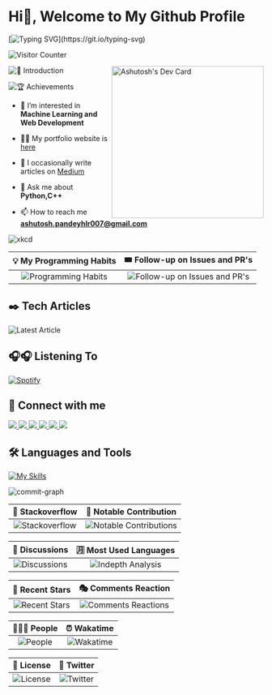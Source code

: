 # Hi👋, Welcome to My Github Profile

[![Typing SVG](https://readme-typing-svg.herokuapp.com?font=Rubik+Moonrocks&size=60&center=true&vCenter=true&width=1500&height=300&lines=Hi%2C+I'm+Ashutosh+Pandey.;I'm+a+Web+Developer+and+a+Technical+Writer.)](https://git.io/typing-svg)

![Visitor Counter](https://komarev.com/ghpvc/?username=DataCrusade1999&style=plastic&color=blueviolet)

<a href="https://app.daily.dev/DataCrusade1999"><img src="https://github.com/DataCrusade1999/DataCrusade1999/blob/master/devcard.svg" width="300" alt="Ashutosh's Dev Card" align="right"/></a>

![ 🙋 Introduction](./metrics.plugin.introduction.svg)

![ 🏆 Achievements](./metrics.plugin.achievements.compact.svg)

- 🌱 I’m interested in **Machine Learning and Web Development**

- 👨‍💻 My portfolio website is [here](https://ashutoshpandey.live/)

- 📝 I occasionally write articles on [Medium](https://medium.com/@ashutosh.pandeyhlr007)

- 💬 Ask me about **Python,C++**

- 📫 How to reach me **ashutosh.pandeyhlr007@gmail.com**

![xkcd](./metrics.plugin.screenshot.svg)

| 💡 My Programming Habits      | 🎟️ Follow-up on Issues and PR's |
| :----: | :----: |
| ![Programming Habits](./metrics.plugin.habits.facts.svg)      |   ![Follow-up on Issues and PR's](./metrics.plugin.followup.indepth.svg)    |

## ✒️ Tech Articles

![Latest Article](./metrics.plugin.posts.full.svg)

## 🎧🎧 Listening To

[![Spotify](https://novatorem-omega-one.vercel.app/api/spotify)](https://open.spotify.com/user/https://novatorem-omega-one.vercel.app)

## 🔗 Connect with me

<span>
 <a href="https://www.instagram.com/ashutosh_pandey1999/">
 <img src="./icons8-instagram-50.svg">
 </a>
</span>
<span>
 <a href="https://www.linkedin.com/in/ashutosh-pandey-25bbba15b/">
 <img src="./icons8-linkedin-50.svg">
 </a>
 </span>
<span>
 <a href="https://twitter.com/DataCrusade1999">
 <img src="./icons8-twitter-50.svg">
 </a>
 </span>
<span>
 <a href="https://www.reddit.com/user/DataCrusade1999">
 <img src="./icons8-reddit-50.svg">
 </a>
 </span>
<span>
 <a href="https://stackoverflow.com/users/13128057/datacrusade1999?tab=profile">
 <img src="./icons8-stack-overflow-50.svg">
 </a>
 </span>
 <span>
 <a href="https://dev.to/datacrusade1999">
 <img src="./dev-to.png">
 </a>
</span>

## 🛠️ Languages and Tools

[![My Skills](https://skillicons.dev/icons?i=js,aws,gcp,docker,py,nextjs,tensorflow,pytorch,react,bash,django,git,vim,linux)](https://skillicons.dev)

![commit-graph](./profile-3d-contrib/profile-south-season-animate.svg)

| 💬 Stackoverflow      | 🎩 Notable Contribution |
| :----: | :----: |
| ![Stackoverflow](./metrics.plugin.stackoverflow.svg)      | ![Notable Contributions](./metrics.plugin.notable.indepth.svg)       |

| 💬 Discussions      | 🈷️ Most Used Languages |
| :----: | :----: |
| ![Discussions](./metrics.plugin.discussions.svg)      | ![Indepth Analysis](./metrics.plugin.languages.indepth.svg)       |

| 🌟 Recent Stars      | 🎭 Comments Reaction |
| :----:      | :----: |
| ![Recent Stars](./metrics.plugin.stars.svg)      | ![Comments Reactions](./metrics.plugin.reactions.svg)       |

| 🧑‍🤝‍🧑 People      | ⏰ Wakatime |
| :----: | :----: |
| ![People](./metrics.plugin.people.repository.svg)      | ![Wakatime](./metrics.plugin.wakatime.svg)       |

| 📜 License      | 🐤 Twitter |
|   :---:       |    :----:   |
| ![License](./metrics.plugin.licenses.ratio.svg)      | ![Twitter](./metrics.plugin.tweets.attachments.svg)       |
